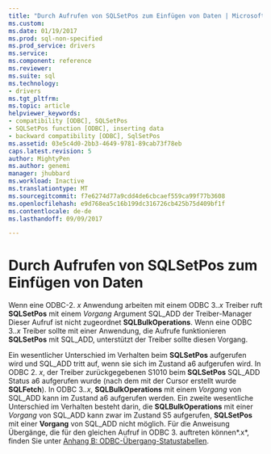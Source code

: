 ```yaml
---
title: "Durch Aufrufen von SQLSetPos zum Einfügen von Daten | Microsoft Docs"
ms.custom: 
ms.date: 01/19/2017
ms.prod: sql-non-specified
ms.prod_service: drivers
ms.service: 
ms.component: reference
ms.reviewer: 
ms.suite: sql
ms.technology:
- drivers
ms.tgt_pltfrm: 
ms.topic: article
helpviewer_keywords:
- compatibility [ODBC], SQLSetPos
- SQLSetPos function [ODBC], inserting data
- backward compatibility [ODBC], SqlSetPos
ms.assetid: 03e5c4d0-2bb3-4649-9781-89cab73f78eb
caps.latest.revision: 5
author: MightyPen
ms.author: genemi
manager: jhubbard
ms.workload: Inactive
ms.translationtype: MT
ms.sourcegitcommit: f7e6274d77a9cdd4de6cbcaef559ca99f77b3608
ms.openlocfilehash: e9d768ea5c16b199dc316726cb425b75d409bf1f
ms.contentlocale: de-de
ms.lasthandoff: 09/09/2017

---
```

# <a name="calling-sqlsetpos-to-insert-data"></a>Durch Aufrufen von SQLSetPos zum Einfügen von Daten
Wenn eine ODBC-2. *x* Anwendung arbeiten mit einem ODBC 3.*.x* Treiber ruft **SQLSetPos** mit einem *Vorgang* Argument SQL_ADD der Treiber-Manager Dieser Aufruf ist nicht zugeordnet **SQLBulkOperations**. Wenn eine ODBC 3.*.x* Treiber sollte mit einer Anwendung, die Aufrufe funktionieren **SQLSetPos** mit SQL_ADD, unterstützt der Treiber sollte diesen Vorgang.  
  
 Ein wesentlicher Unterschied im Verhalten beim **SQLSetPos** aufgerufen wird und SQL_ADD tritt auf, wenn sie sich im Zustand a6 aufgerufen wird. In ODBC 2. *x*, der Treiber zurückgegebenen S1010 beim **SQLSetPos** SQL_ADD Status a6 aufgerufen wurde (nach dem mit der Cursor erstellt wurde **SQLFetch**). In ODBC 3.*.x*, **SQLBulkOperations** mit einem *Vorgang* von SQL_ADD kann im Zustand a6 aufgerufen werden. Ein zweite wesentliche Unterschied im Verhalten besteht darin, die **SQLBulkOperations** mit einer *Vorgang* von SQL_ADD kann zwar im Zustand S5 aufgerufen, **SQLSetPos** mit einer  **Vorgang** von SQL_ADD nicht möglich. Für die Anweisung Übergänge, die für den gleichen Aufruf in ODBC 3. auftreten können*.x*, finden Sie unter [Anhang B: ODBC-Übergang-Statustabellen](../../../odbc/reference/appendixes/appendix-b-odbc-state-transition-tables.md).

